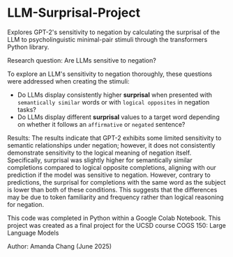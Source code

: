 # LLM-Surprisal-Project
Explores GPT-2's sensitivity to negation by calculating the surprisal of the LLM to psycholinguistic minimal-pair stimuli through the transformers Python library.

Research question: Are LLMs sensitive to negation?

To explore an LLM's sensitivity to negation thoroughly, these questions were addressed when creating the stimuli:

- Do LLMs display consistently higher **surprisal** when presented with `semantically similar` words or with `logical opposites` in negation tasks?
- Do LLMs display different **surprisal** values to a target word depending on whether it follows an `affirmative` or `negated` sentence?


Results: 
The results indicate that GPT-2 exhibits some limited sensitivity to semantic relationships under negation; however, it does not consistently demonstrate sensitivity to the logical meaning of negation itself. Specifically, surprisal was slightly higher for semantically similar completions compared to logical opposite completions, aligning with our prediction if the model was sensitive to negation. However, contrary to predictions, the surprisal for completions with the same word as the subject is lower than both of these conditions. This suggests that the differences may be due to token familiarity and frequency rather than logical reasoning for negation.

This code was completed in Python within a Google Colab Notebook. This project was created as a final project for the UCSD course COGS 150: Large Language Models

Author: Amanda Chang (June 2025)
